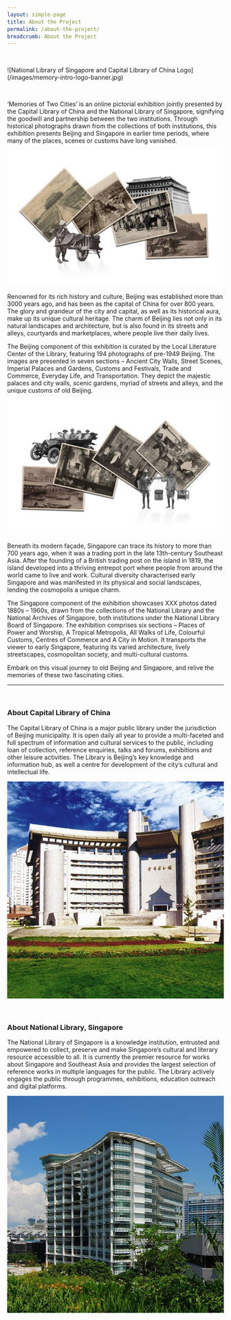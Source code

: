 ```yaml
---
layout: simple-page
title: About the Project
permalink: /about-the-project/
breadcrumb: About the Project
---
```

<p>&nbsp;</p>
![National Library of Singapore and Capital Library of China Logo](/images/memory-intro-logo-banner.jpg)
<p>&nbsp;</p>
‘Memories of Two Cities’ is an online pictorial exhibition jointly presented by the Capital Library of China and the National Library of Singapore, signifying the goodwill and partnership between the two institutions. Through historical photographs drawn from the collections of both institutions, this exhibition presents Beijing and Singapore in earlier time periods, where many of the places, scenes or customs have long vanished.

![Memories of Two Cities Beijing Banner](/images/memory-intro-beijing-banner.jpg)

Renowned for its rich history and culture, Beijing was established more than 3000 years ago, and has been as the capital of China for over 800 years. The glory and grandeur of the city and capital, as well as its historical aura, make up its unique cultural heritage. The charm of Beijing lies not only in its natural landscapes and architecture, but is also found in its streets and alleys, courtyards and marketplaces, where people live their daily lives.

The Beijing component of this exhibition is curated by the Local Literature Center of the Library, featuring 194 photographs of pre-1949 Beijing. The images are presented in seven sections – Ancient City Walls, Street Scenes, Imperial Palaces and Gardens, Customs and Festivals, Trade and Commerce, Everyday Life, and Transportation. They depict the majestic palaces and city walls, scenic gardens, myriad of streets and alleys, and the unique customs of old Beijing.

![Memories of Two Cities Singapore Banner](/images/memory-intro-sg-banner.jpg)

Beneath its modern façade, Singapore can trace its history to more than 700 years ago, when it was a trading port in the late 13th-century Southeast Asia. After the founding of a British trading post on the island in 1819, the island developed into a thriving entrepot port where people from around the world came to live and work. Cultural diversity characterised early Singapore and was manifested in its physical and social landscapes, lending the cosmopolis a unique charm.

The Singapore component of the exhibition showcases XXX photos dated 1880s – 1960s, drawn from the collections of the National Library and the National Archives of Singapore, both institutions under the National Library Board of Singapore. The exhibition comprises six sections – Places of Power and Worship, A Tropical Metropolis, All Walks of Life, Colourful Customs, Centres of Commerce and A City in Motion. It transports the viewer to early Singapore, featuring its varied architecture, lively streetscapes, cosmopolitan society, and multi-cultural customs.   

Embark on this visual journey to old Beijing and Singapore, and relive the memories of these two fascinating cities.
<hr>
<p>&nbsp;</p>

<h3><strong>About Capital Library of China</strong></h3>
<div class="row">
  <div class="col is-half">
    <p>The Capital Library of China is a major public library under the jurisdiction of Beijing municipality. It is open daily all year to provide a multi-faceted and full spectrum of information and cultural services to the public, including loan of collection, reference enquiries, talks and forums, exhibitions and other leisure activities. The Library is Beijing’s key knowledge and information hub, as well a centre for development of the city’s cultural and intellectual life.</p>
  </div>  
  <div class="col is-half">
    <img src="/images/capital-library-of-china-building.jpg" alt="Capital Library of China Building">
  </div>
</div>
<p>&nbsp;</p>

<h3><strong>About National Library, Singapore</strong></h3>
<div class="row reverse-col-on-desktop">
  <div class="col is-half">
    <p>The National Library of Singapore is a knowledge institution, entrusted and empowered to collect, preserve and make Singapore’s cultural and literary resource accessible to all. It is currently the premier resource for works about Singapore and Southeast Asia and provides the largest selection of reference works in multiple languages for the public. The Library actively engages the public through programmes, exhibitions, education outreach and digital platforms.</p>
  </div>  
  <div class="col is-half">
    <img src="/images/national-library-of-sg-building.jpg" alt="National Library, Singapore Building">
  </div>
</div>
